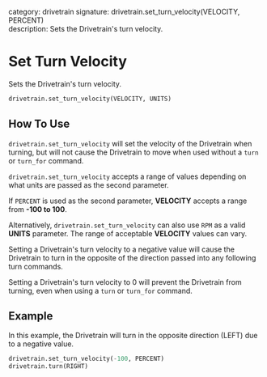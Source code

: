 category: drivetrain
signature: drivetrain.set_turn_velocity(VELOCITY, PERCENT)  
description: Sets the Drivetrain's turn velocity.

# Set Turn Velocity

Sets the Drivetrain's turn velocity.

```python
drivetrain.set_turn_velocity(VELOCITY, UNITS)
```

## How To Use

`drivetrain.set_turn_velocity` will set the velocity of the Drivetrain when turning, but will not cause the Drivetrain to move when used without a `turn` or `turn_for` command.

`drivetrain.set_turn_velocity` accepts a range of values depending on what units are passed as the second parameter.

If `PERCENT` is used as the second parameter, **VELOCITY** accepts a range from **-100 to 100**.

Alternatively, `drivetrain.set_turn_velocity` can also use `RPM` as a valid **UNITS** parameter. The range of acceptable **VELOCITY** values can vary.

Setting a Drivetrain's turn velocity to a negative value will cause the Drivetrain to turn in the opposite of the direction passed into any following turn commands.

Setting a Drivetrain's turn velocity to 0 will prevent the Drivetrain from turning, even when using a `turn` or `turn_for` command.

## Example

In this example, the Drivetrain will turn in the opposite direction (LEFT) due to a negative value.

```python
drivetrain.set_turn_velocity(-100, PERCENT)
drivetrain.turn(RIGHT)
```

<advanced>
</advanced>
